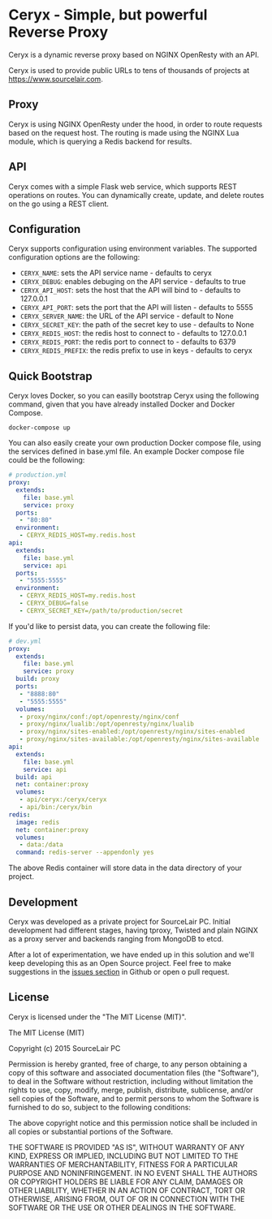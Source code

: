 # Ceryx - Simple, but powerful Reverse Proxy
Ceryx is a dynamic reverse proxy based on NGINX OpenResty with an API.

Ceryx is used to provide public URLs to tens of thousands of projects at https://www.sourcelair.com.

## Proxy
Ceryx is using NGINX OpenResty under the hood, in order to route requests
based on the request host. The routing is made using the NGINX Lua module,
which is querying a Redis backend for results.

## API
Ceryx comes with a simple Flask web service, which supports REST operations on
routes. You can dynamically create, update, and delete routes on the go using
a REST client.

## Configuration
Ceryx supports configuration using environment variables. The supported
configuration options are the following:

  * ``CERYX_NAME``: sets the API service name - defaults to ceryx
  * ``CERYX_DEBUG``: enables debuging on the API service - defaults to true
  * ``CERYX_API_HOST``: sets the host that the API will bind to - defaults to 127.0.0.1
  * ``CERYX_API_PORT``: sets the port that the API will listen - defaults to 5555
  * ``CERYX_SERVER_NAME``: the URL of the API service - default to None
  * ``CERYX_SECRET_KEY``: the path of the secret key to use - defaults to None
  * ``CERYX_REDIS_HOST``: the redis host to connect to - defaults to 127.0.0.1
  * ``CERYX_REDIS_PORT``: the redis port to connect to - defaults to 6379
  * ``CERYX_REDIS_PREFIX``: the redis prefix to use in keys - defaults to ceryx

## Quick Bootstrap
Ceryx loves Docker, so you can easilly bootstrap Ceryx using the following
command, given that you have already installed Docker and Docker Compose.

```
docker-compose up
```

You can also easily create your own production Docker compose file, using the
services defined in base.yml file. An example Docker compose file could be the
following:

```yaml
# production.yml
proxy:
  extends:
    file: base.yml
    service: proxy
  ports:
   - "80:80"
  environment:
   - CERYX_REDIS_HOST=my.redis.host
api:
  extends:
    file: base.yml
    service: api
  ports:
   - "5555:5555"
  environment:
   - CERYX_REDIS_HOST=my.redis.host
   - CERYX_DEBUG=false
   - CERYX_SECRET_KEY=/path/to/production/secret
```

If you'd like to persist data, you can create the following file:

```yaml
# dev.yml
proxy:
  extends:
    file: base.yml
    service: proxy
  build: proxy
  ports:
   - "8888:80"
   - "5555:5555"
  volumes:
   - proxy/nginx/conf:/opt/openresty/nginx/conf
   - proxy/nginx/lualib:/opt/openresty/nginx/lualib
   - proxy/nginx/sites-enabled:/opt/openresty/nginx/sites-enabled
   - proxy/nginx/sites-available:/opt/openresty/nginx/sites-available
api:
  extends:
    file: base.yml
    service: api
  build: api
  net: container:proxy
  volumes:
   - api/ceryx:/ceryx/ceryx
   - api/bin:/ceryx/bin
redis:
  image: redis
  net: container:proxy
  volumes:
   - data:/data
  command: redis-server --appendonly yes
```

The above Redis container will store data in the data directory of your
project.

## Development

Ceryx was developed as a private project for SourceLair PC. Initial development
had different stages, having tproxy, Twisted and plain NGINX as a proxy server
and backends ranging from MongoDB to etcd.

After a lot of experimentation, we have ended up in this solution and we'll
keep developing this as an Open Source project. Feel free to make suggestions
in the [issues section](https://github.com/sourcelair/ceryx/issues) in Github
or open o pull request.

## License

Ceryx is licensed under the "The MIT License (MIT)".

The MIT License (MIT)

Copyright (c) 2015 SourceLair PC

Permission is hereby granted, free of charge, to any person obtaining a copy
of this software and associated documentation files (the "Software"), to deal
in the Software without restriction, including without limitation the rights
to use, copy, modify, merge, publish, distribute, sublicense, and/or sell
copies of the Software, and to permit persons to whom the Software is
furnished to do so, subject to the following conditions:

The above copyright notice and this permission notice shall be included in
all copies or substantial portions of the Software.

THE SOFTWARE IS PROVIDED "AS IS", WITHOUT WARRANTY OF ANY KIND, EXPRESS OR
IMPLIED, INCLUDING BUT NOT LIMITED TO THE WARRANTIES OF MERCHANTABILITY,
FITNESS FOR A PARTICULAR PURPOSE AND NONINFRINGEMENT. IN NO EVENT SHALL THE
AUTHORS OR COPYRIGHT HOLDERS BE LIABLE FOR ANY CLAIM, DAMAGES OR OTHER
LIABILITY, WHETHER IN AN ACTION OF CONTRACT, TORT OR OTHERWISE, ARISING FROM,
OUT OF OR IN CONNECTION WITH THE SOFTWARE OR THE USE OR OTHER DEALINGS IN
THE SOFTWARE.
